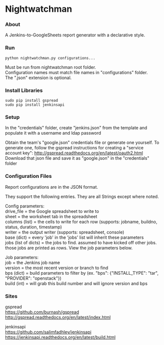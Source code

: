 # Nightwatchman

### About

A Jenkins-to-GoogleSheets report generator with a declarative style.

### Run

`python nightwatchman.py configurations...`  

Must be run from nightwatchman root folder.  
Configuration names must match file names in "configurations" folder.  
The ".json" extension is optional.

### Install Libraries

`sudo pip install gspread`    
`sudo pip install jenkinsapi`

### Setup

In the "credentials" folder, create "jenkins.json" from the template and populate it with a username and ldap password

Obtain the team's "google.json" credentials file or generate one yourself.
To generate one, follow the gspread instructions for creating a "service account key": http://gspread.readthedocs.org/en/latest/oauth2.html  
Download that json file and save it as "google.json" in the "credentials" folder

### Configuration Files

Report configurations are in the JSON format.  

They support the following entries. They are all Strings except where noted.  

Config parameters:  
drive_file = the Google spreadsheet to write to  
sheet = the worksheet tab in the spreadsheet  
columns (list) = the cells to write for each row (supports: jobname, buildno, status, duration, timestamp)  
writer = the output writer (supports: spreadsheet, console)  
base (dict) = every 'job' in the 'jobs' list will inherit these parameters  
jobs (list of dicts) = the jobs to find. assumed to have kicked off other jobs. those jobs are printed as rows. View the job parameters below.  

Job parameters:  
job = the Jenkins job name  
version = the most recent version or branch to find  
bps (dict) = build parameters to filter by (ex. "bps": {"INSTALL_TYPE": "tar", "PROVIDER": "openstack"})  
build (int) = will grab this build number and will ignore version and bps  

### Sites

gspread  
https://github.com/burnash/gspread  
http://gspread.readthedocs.org/en/latest/index.html  

jenkinsapi  
https://github.com/salimfadhley/jenkinsapi  
https://jenkinsapi.readthedocs.org/en/latest/build.html  

